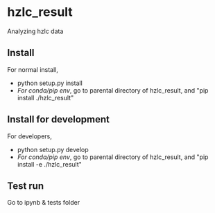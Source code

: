 # hzlc_result
Analyzing hzlc data 

## Install 
For normal install, 
* python setup.py install
* *For conda/pip env*, go to parental directory of hzlc_result, and "pip install ./hzlc_result"

## Install for development
For developers, 

* python setup.py develop
*  *For conda/pip env*, go to parental directory of hzlc_result, and "pip install -e ./hzlc_result"

## Test run
Go to ipynb & tests folder


